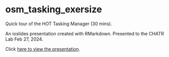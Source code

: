 # osm_tasking_exersize
Quick tour of the HOT Tasking Manager (30 mins).

An ioslides presentation created with RMarkdown. Presented to the CHATR Lab Feb 27, 2024.

Click [here to view the presentation]("https://streckereck.github.io/osm_tasking_exersize/presentation.html#(1)").
